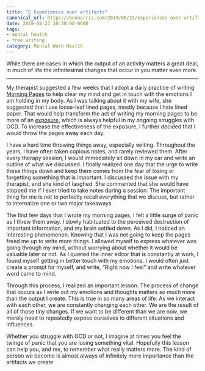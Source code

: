```yaml
---
title: "💮 Experiences over artifacts"
canonical_url: https://bennorris.com/2019/08/23/experiences-over-artifacts
date: 2019-08-23 10:30:00-0600
tags:
- mental health
- free writing
category: Mental Work Health
---
```


While there are cases in which the output of an activity matters a great deal, in much of life the infinitesimal changes that occur in you matter even more.

***

My therapist suggested a few weeks that I adopt a daily practice of writing [Morning Pages](https://juliacameronlive.com/basic-tools/morning-pages/) to help clear my mind and get in touch with the emotions I am holding in my body. As I was talking about it with my wife, she suggested that I use loose-leaf lined pages, mostly because I hate lined paper. That would help transform the act of writing my morning pages to be more of an [exposure](https://en.m.wikipedia.org/wiki/Exposure_therapy), which is always helpful in my ongoing struggles with OCD. To increase the effectiveness of the exposure, I further decided that I would throw the pages away each day.

I have a hard time throwing things away, especially writing. Throughout the years, I have often taken copious notes, and rarely reviewed them. After every therapy session, I would immediately sit down in my car and write an outline of what we discussed. I finally realized one day that the urge to write these things down and keep them comes from the fear of losing or forgetting something that is important. I discussed the issue with my therapist, and she kind of laughed. She commented that she would have stopped me if I ever tried to take notes during a session. The important thing for me is not to perfectly recall everything that we discuss, but rather to internalize one or two major takeaways.

The first few days that I wrote my morning pages, I felt a little surge of panic as I threw them away. I slowly habituated to the perceived destruction of important information, and my brain settled down. As I did, I noticed an interesting phenomenon. Knowing that I was not going to keep the pages freed me up to write more things. I allowed myself to express whatever was going through my mind, without worrying about whether it would be valuable later or not. As I quieted the inner editor that is constantly at work, I found myself getting in better touch with my emotions. I would often just create a prompt for myself, and write, “Right now I feel” and write whatever word came to mind.

Through this process, I realized an important lesson. The process of change that occurs as I write out my emotions and thoughts matters so much more than the output I create. This is true in so many areas of life. As we interact with each other, we are constantly changing each other. We are the result of all of those tiny changes. If we want to be different than we are now, we merely need to repeatedly expose ourselves to different situations and influences.

Whether you struggle with OCD or not, I imagine at times you feel the twinge of panic that you are losing something vital. Hopefully this lesson can help you, and me, to remember what really matters more. The kind of person we become is almost always of infinitely more importance than the artifacts we create.